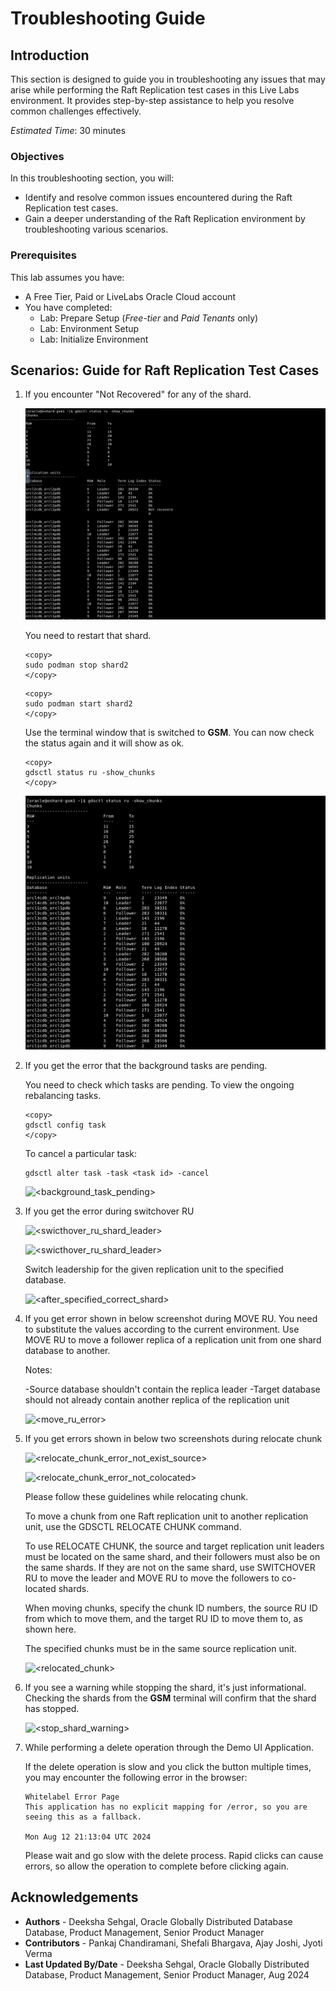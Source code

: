 # Troubleshooting Guide

## Introduction   
This section is designed to guide you in troubleshooting any issues that may arise while performing the Raft Replication test cases in this Live Labs environment. It provides step-by-step assistance to help you resolve common challenges effectively.

*Estimated Time*:  30 minutes


### Objectives
In this troubleshooting section, you will:
* Identify and resolve common issues encountered during the Raft Replication test cases.
* Gain a deeper understanding of the Raft Replication environment by troubleshooting various scenarios.

### Prerequisites
This lab assumes you have:
- A Free Tier, Paid or LiveLabs Oracle Cloud account
- You have completed:
    - Lab: Prepare Setup (*Free-tier* and *Paid Tenants* only)
    - Lab: Environment Setup
    - Lab: Initialize Environment

## Scenarios: Guide for Raft Replication Test Cases

1. If you encounter "Not Recovered" for any of the shard.

    ![<not_recovered_shard>](./images/1-not-recovered-shard.png " ")

   You need to restart that shard.

   ```
   <copy>
   sudo podman stop shard2
   </copy>
   ```

   ```
   <copy>
   sudo podman start shard2
   </copy>
   ```

   Use the terminal window that is switched to **GSM**. You can now check the status again and it will show as ok.

   ```
   <copy>
   gdsctl status ru -show_chunks
   </copy>
   ```

   ![<restart_shard_not_recovered_after>](./images/1-restart-shard-not-recovered-after.png " ")


2. If you get the error that the background tasks are pending. 

   You need to check which tasks are pending.
To view the ongoing rebalancing tasks.

   ```
   <copy>
   gdsctl config task
   </copy>
   ```

   To cancel a particular task:

    ```
   gdsctl alter task -task <task id> -cancel
   ```

   ![<background_task_pending>](./images/2-troubleshooting-bckground-task-pending.png " ")


3. If you get the error during switchover RU


    ![<swicthover_ru_shard_leader>](./images/3-ru-status.png " ")

    ![<swicthover_ru_shard_leader>](./images/3-switchover-ru-shard-is-leader.png " ")

    Switch leadership for the given replication unit to the specified database.

    ![<after_specified_correct_shard>](./images/3-after-specified-correct-shard.png " ")
    

4. If you get error shown in below screenshot during MOVE RU.
   You need to substitute the values according to the current environment. 
   Use MOVE RU to move a follower replica of a replication unit from one shard database to another. 
   
   Notes:

   -Source database shouldn't contain the replica leader
   -Target database should not already contain another replica of the replication unit


    ![<move_ru_error>](./images/4-move-ru-error.png " ")


5. If you get errors shown in below two screenshots during relocate chunk


    ![<relocate_chunk_error_not_exist_source>](./images/5-relocate-chunk-error-not-exist-source.png " ")



    ![<relocate_chunk_error_not_colocated>](./images/5-relocate-chunk-ru-not-colocated.png " ")

    Please follow these guidelines while relocating chunk.

    To move a chunk from one Raft replication unit to another replication unit, use the GDSCTL RELOCATE CHUNK command.

    To use RELOCATE CHUNK, the source and target replication unit leaders must be located on the same shard, and their followers must also be on the same shards. If they are not on the same shard, use SWITCHOVER RU to move the leader and MOVE RU to move the followers to co-located shards.

    When moving chunks, specify the chunk ID numbers, the source RU ID from which to move them, and the target RU ID to move them to, as shown here.

    The specified chunks must be in the same source replication unit.


    ![<relocated_chunk>](./images/5-relocated-chunk.png " ") 


6. If you see a warning while stopping the shard, it's just informational. Checking the shards from the **GSM** terminal will confirm that the shard has stopped.

    ![<stop_shard_warning>](./images/6-stop-shard-warning.png " ")


7. While performing a delete operation through the Demo UI Application.

   If the delete operation is slow and you click the button multiple times, you may encounter the following error in the browser:

   ```
   Whitelabel Error Page
   This application has no explicit mapping for /error, so you are seeing this as a fallback.

   Mon Aug 12 21:13:04 UTC 2024
   ```

   Please wait and go slow with the delete process. Rapid clicks can cause errors, so allow the operation to complete before clicking again.


## Acknowledgements
* **Authors** - Deeksha Sehgal, Oracle Globally Distributed Database Database, Product Management, Senior Product Manager
* **Contributors** - Pankaj Chandiramani, Shefali Bhargava, Ajay Joshi, Jyoti Verma
* **Last Updated By/Date** - Deeksha Sehgal, Oracle Globally Distributed Database, Product Management, Senior Product Manager, Aug 2024